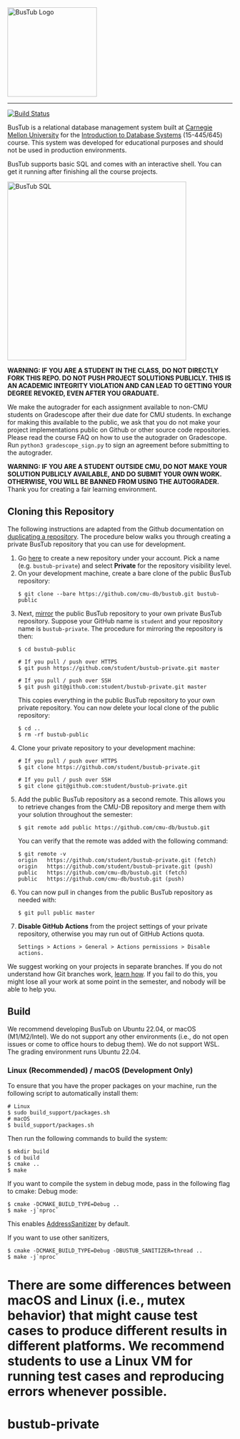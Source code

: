 <img src="logo/bustub-whiteborder.svg" alt="BusTub Logo" height="200">

-----------------

[![Build Status](https://github.com/cmu-db/bustub/actions/workflows/cmake.yml/badge.svg)](https://github.com/cmu-db/bustub/actions/workflows/cmake.yml)

BusTub is a relational database management system built at [Carnegie Mellon University](https://db.cs.cmu.edu) for the [Introduction to Database Systems](https://15445.courses.cs.cmu.edu) (15-445/645) course. This system was developed for educational purposes and should not be used in production environments.

BusTub supports basic SQL and comes with an interactive shell. You can get it running after finishing all the course projects.

<img src="logo/sql.png" alt="BusTub SQL" width="400">

**WARNING: IF YOU ARE A STUDENT IN THE CLASS, DO NOT DIRECTLY FORK THIS REPO. DO NOT PUSH PROJECT SOLUTIONS PUBLICLY. THIS IS AN ACADEMIC INTEGRITY VIOLATION AND CAN LEAD TO GETTING YOUR DEGREE REVOKED, EVEN AFTER YOU GRADUATE.**

We make the autograder for each assignment available to non-CMU students on Gradescope after their due date for CMU students. In exchange for making this available to the public, we ask that you do not make your project implementations public on Github or other source code repositories. Please read the course FAQ on how to use the autograder on Gradescope. Run `python3 gradescope_sign.py` to sign an agreement before submitting to the autograder.

**WARNING: IF YOU ARE A STUDENT OUTSIDE CMU, DO NOT MAKE YOUR SOLUTION PUBLICLY AVAILABLE, AND DO SUBMIT YOUR OWN WORK. OTHERWISE, YOU WILL BE BANNED FROM USING THE AUTOGRADER.** Thank you for creating a fair learning environment.

## Cloning this Repository

The following instructions are adapted from the Github documentation on [duplicating a repository](https://docs.github.com/en/github/creating-cloning-and-archiving-repositories/creating-a-repository-on-github/duplicating-a-repository). The procedure below walks you through creating a private BusTub repository that you can use for development.

1. Go [here](https://github.com/new) to create a new repository under your account. Pick a name (e.g. `bustub-private`) and select **Private** for the repository visibility level.
2. On your development machine, create a bare clone of the public BusTub repository:
   ```console
   $ git clone --bare https://github.com/cmu-db/bustub.git bustub-public
   ```
3. Next, [mirror](https://git-scm.com/docs/git-push#Documentation/git-push.txt---mirror) the public BusTub repository to your own private BusTub repository. Suppose your GitHub name is `student` and your repository name is `bustub-private`. The procedure for mirroring the repository is then:
   ```console
   $ cd bustub-public
   
   # If you pull / push over HTTPS
   $ git push https://github.com/student/bustub-private.git master

   # If you pull / push over SSH
   $ git push git@github.com:student/bustub-private.git master
   ```
   This copies everything in the public BusTub repository to your own private repository. You can now delete your local clone of the public repository:
   ```console
   $ cd ..
   $ rm -rf bustub-public
   ```
4. Clone your private repository to your development machine:
   ```console
   # If you pull / push over HTTPS
   $ git clone https://github.com/student/bustub-private.git

   # If you pull / push over SSH
   $ git clone git@github.com:student/bustub-private.git
   ```
5. Add the public BusTub repository as a second remote. This allows you to retrieve changes from the CMU-DB repository and merge them with your solution throughout the semester:
   ```console
   $ git remote add public https://github.com/cmu-db/bustub.git
   ```
   You can verify that the remote was added with the following command:
   ```console
   $ git remote -v
   origin	https://github.com/student/bustub-private.git (fetch)
   origin	https://github.com/student/bustub-private.git (push)
   public	https://github.com/cmu-db/bustub.git (fetch)
   public	https://github.com/cmu-db/bustub.git (push)
   ```
6. You can now pull in changes from the public BusTub repository as needed with:
   ```console
   $ git pull public master
   ```
7. **Disable GitHub Actions** from the project settings of your private repository, otherwise you may run out of GitHub Actions quota.
   ```
   Settings > Actions > General > Actions permissions > Disable actions.
   ```

We suggest working on your projects in separate branches. If you do not understand how Git branches work, [learn how](https://git-scm.com/book/en/v2/Git-Branching-Basic-Branching-and-Merging). If you fail to do this, you might lose all your work at some point in the semester, and nobody will be able to help you.

## Build

We recommend developing BusTub on Ubuntu 22.04, or macOS (M1/M2/Intel). We do not support any other environments (i.e., do not open issues or come to office hours to debug them). We do not support WSL. The grading environment runs
Ubuntu 22.04.

### Linux (Recommended) / macOS (Development Only)

To ensure that you have the proper packages on your machine, run the following script to automatically install them:

```console
# Linux
$ sudo build_support/packages.sh
# macOS
$ build_support/packages.sh
```

Then run the following commands to build the system:

```console
$ mkdir build
$ cd build
$ cmake ..
$ make
```

If you want to compile the system in debug mode, pass in the following flag to cmake:
Debug mode:

```console
$ cmake -DCMAKE_BUILD_TYPE=Debug ..
$ make -j`nproc`
```
This enables [AddressSanitizer](https://github.com/google/sanitizers) by default.

If you want to use other sanitizers,

```console
$ cmake -DCMAKE_BUILD_TYPE=Debug -DBUSTUB_SANITIZER=thread ..
$ make -j`nproc`
```

There are some differences between macOS and Linux (i.e., mutex behavior) that might cause test cases
to produce different results in different platforms. We recommend students to use a Linux VM for running
test cases and reproducing errors whenever possible.
=======
# bustub-private
